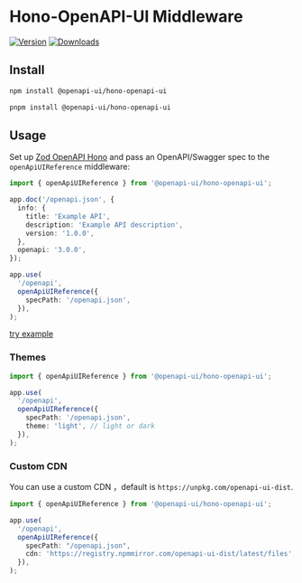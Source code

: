 # Hono-OpenAPI-UI Middleware

[![Version](https://img.shields.io/npm/v/@openapi-ui/hono-openapi-ui)](https://www.npmjs.com/package/@openapi-ui/hono-openapi-ui)
[![Downloads](https://img.shields.io/npm/dm/@openapi-ui/hono-openapi-ui)](https://www.npmjs.com/package/@openapi-ui/hono-openapi-ui)

## Install

```bash
npm install @openapi-ui/hono-openapi-ui

pnpm install @openapi-ui/hono-openapi-ui
```

## Usage

Set up [Zod OpenAPI Hono](https://github.com/honojs/middleware/tree/main/packages/zod-openapi) and pass an OpenAPI/Swagger spec to the `openApiUIReference` middleware:

```ts
import { openApiUIReference } from '@openapi-ui/hono-openapi-ui';

app.doc('/openapi.json', {
  info: {
    title: 'Example API',
    description: 'Example API description',
    version: '1.0.0',
  },
  openapi: '3.0.0',
});

app.use(
  '/openapi',
  openApiUIReference({
    specPath: '/openapi.json',
  }),
);
```

[try example](https://github.com/openapi-ui/nodejs-openapi-ui/tree/main/examples/hono-openapi-ui)

### Themes

```ts
import { openApiUIReference } from '@openapi-ui/hono-openapi-ui';

app.use(
  '/openapi',
  openApiUIReference({
    specPath: '/openapi.json',
    theme: 'light', // light or dark
  }),
);
```

### Custom CDN

You can use a custom CDN ，default is `https://unpkg.com/openapi-ui-dist`.

```ts
import { openApiUIReference } from '@openapi-ui/hono-openapi-ui';

app.use(
  '/openapi',
  openApiUIReference({
    specPath: "/openapi.json",
    cdn: 'https://registry.npmmirror.com/openapi-ui-dist/latest/files',
  }),
);
```
